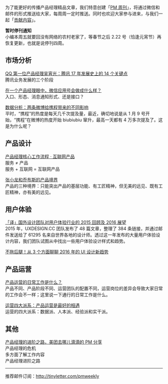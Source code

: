 为了能更好的传播产品经理精品文章，我们特意创建「[PM 周刊](http://pmweekly.com/)」，将通过微信和邮件的形式推送给大家，每周周一定时推送。同时也欢迎大家参与进来，与我们一起「[贡献内容](https://github.com/vincent4j/pmweekly.com/issues/new)」。     

__暂时停刊通知__          
小编本周五就要回没有网络的农村老家了，等春节之后 2.22 号（恰逢元宵节）再恢复更新，也就是说停刊四周。          

## 市场分析 

[QQ 第一位产品经理吴宵光：腾讯 17 年发展史上的 14 个关键点](http://mp.weixin.qq.com/s?__biz=MzA3NjAwOTk0NA==&mid=401735780&idx=1&sn=17a7b60fed36e8511ee9453aa4547897&scene=23&srcid=0118oMFGYwjjwfr1oPkGWdg0#rd)   
腾讯业务发展的三个阶段   

[在一个产品经理眼中，微信应用号会做成什么样？](http://mp.weixin.qq.com/s?__biz=MzAxMDcxNDg2Mg==&mid=406078403&idx=2&sn=4985f815bf6f022bada0923af1711e2e&scene=23&srcid=0118y7knWEKKlpajy3CWy1J7#rd)   
入口、形态、消息通知形式、还是接口？      
 
[数据分析：两条微博给携程带来的不同影响](http://card.weibo.com/article/h5/s#cid=1001603930433107688459)   
平时，“携程”的热度是每天几千次提及量，最近，确切地说是从 1 月 9 号开始，“携程”在微博的热度开始 biubiubiu 窜升，最高一天都有 4 万多次提及了。这是为什么呢？    
  
## 产品设计   

[产品经理核心工作流程 · 互联网产品](http://mp.weixin.qq.com/s?__biz=MzA4OTQ2NDk0MQ==&mid=402053512&idx=1&sn=68c702256314f07c73b2498fd8a99449&scene=23&srcid=0113ustR1KcVe4EIEozMQgAb#rd)   
服务 ≠ 产品   
服务 + 互联网 = 互联网产品     

[张小龙和乔布斯的产品境界](http://mp.weixin.qq.com/s?__biz=MzA5NzAzMjIxMw==&mid=401630527&idx=2&sn=467493461309ed7db5efb9cc860e58f4&scene=23&srcid=0118peQA91I5YAyt7CtsjBQF#rd)    
产品的三种境界：只能突出产品的基层功能、有工匠精神，但无美的远见、既有工匠精神，亦有美的远见。   
    
 
## 用户体验 

[「译」国外设计团队对用户体验行业的 2015 回顾及 2016 展望](http://uxren.cn/?p=29235)    
2015 年，UXDESIGN.CC 团队发布了 48 篇文章，整理了 384 条链接，并通过邮件发送给了 61295 名来自世界各地的设计师。透过这一年发布的大量用户体验设计内容，我们团队试图从中找出一些用户体验设计样式和趋势。  

[不拖后腿！从 3 个方面聊聊 2016 年的 UI 设计新趋势](http://mp.weixin.qq.com/s?__biz=MzAxMDcxNDg2Mg==&mid=406078403&idx=1&sn=35065609bb6c547fb68e21ca1def41fb&scene=23&srcid=0118uyR82fHo0VOzTdbOKV4n#rd)       

## 产品运营 

[产品运营的日常工作是什么？](http://mp.weixin.qq.com/s?__biz=MjM5NTQ5MjIyMA==&mid=403412165&idx=1&sn=e4ab31bb59ff323eb25041b24ead54d9&scene=23&srcid=0118F05cHjAnycDBghksrXll#rd)    
产品不同、产品阶段不同、运营团队的配置不同，运营岗位的差异会导致大家日常的工作会不一样；这里说一下通行的日常工作是什么。    

[运营四大派系：产品运营是最好的相遇](http://mp.weixin.qq.com/s?__biz=MjM5NTQ5MjIyMA==&mid=403385822&idx=2&sn=6db4a7324eb628fb66bbe81aa9bebdbe&scene=23&srcid=0118cWWHBOnehJKfhveNenMD#rd)   
运营的四大派系：数据派、人本派、经验派和实干派。   



## 其他 

[产品经理的进阶之路，美团去哪儿滴滴的 PM 分享](http://mp.weixin.qq.com/s?__biz=MzA4NTQ2NDkwOQ==&mid=404503814&idx=1&sn=b2eca66d1d9aa1fcf3a98a8effd6b9a2&scene=23&srcid=0116cYALzzP0cDQvLPZY3teg#rd)   
产品经理的危机   
多方面了解工作内容    
产品经理进阶之路    


---
推荐邮件订阅：<http://tinyletter.com/pmweekly>  
      
  
 
